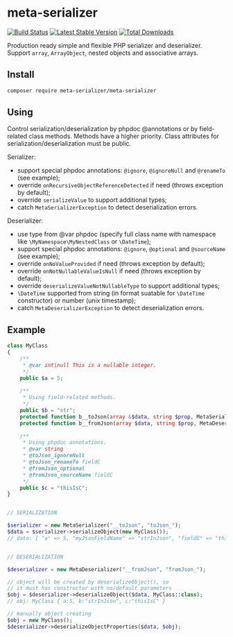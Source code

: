 meta-serializer
===============

[![Build Status](https://travis-ci.org/yar3333/meta-serializer.svg?branch=master)](https://travis-ci.org/yar3333/meta-serializer)
[![Latest Stable Version](https://poser.pugx.org/meta-serializer/meta-serializer/version)](https://packagist.org/packages/meta-serializer/meta-serializer)
[![Total Downloads](https://poser.pugx.org/meta-serializer/meta-serializer/downloads)](https://packagist.org/packages/meta-serializer/meta-serializer)

Production ready simple and flexible PHP serializer and deserializer.
Support `array`, `ArrayObject`, nested objects and associative arrays.

Install
-------
```sh
composer require meta-serializer/meta-serializer
```


Using
-----
Control serialization/deserialization by phpdoc @annotations or by field-related class methods.
Methods have a higher priority.
Class attributes for serialization/deserialization must be public.

Serializer:
 * support special phpdoc annotations: `@ignore`, `@ignoreNull` and `@renameTo` (see example);
 * override `onRecursiveObjectReferenceDetected` if need (throws exception by default);
 * override `serializeValue`  to support additional types;
 * catch `MetaSerializerException` to detect deserialization errors.

Deserializer:
 * use type from @var phpdoc (specify full class name with namespace like `\MyNamespace\MyNestedClass` or `\DateTime`);
 * support special phpdoc annotations: `@ignore`, `@optional` and `@sourceName` (see example);
 * override `onNoValueProvided` if need (throws exception by default);
 * override `onNotNullableValueIsNull` if need (throws exception by default);
 * override `deserializeValueNotNullableType` to support additional types;
 * `\DateTime` supported from string (in format suatable for `\DateTime` constructor) or number (unix timestamp);
 * catch `MetaDeserializerException` to detect deserialization errors.


Example
-------
```php
class MyClass
{
	/**
	 * @var int|null This is a nullable integer.
	 */
	public $a = 5;
	
	/**
	 * Using field-related methods.
	 */
	public $b = "str";
	protected function b__toJson(array &$data, string $prop, MetaSerializer $ser) { $data['myJsonFieldName'] = $this->b . "InJson"; }
	protected function b__fromJson(array $data, string $prop, MetaDeserializer $des) { $this->b = $data['myJsonFieldName']; }
	
	/**
	 * Using phpdoc annotations.
	 * @var string
	 * @toJson_ignoreNull
	 * @toJson_renameTo fieldC
	 * @fromJson_optional
	 * @fromJson_sourceName fieldC
	 */
	public $c = "thisIsC";
}


// SERIALIZATION

$serializer = new MetaSerializer("__toJson", "toJson_");
$data = $serializer->serializeObject(new MyClass()); 
// data: [ "a" => 5, "myJsonFieldName" => "strInJson", "fieldC" => "thisIsC" ]


// DESERIALIZATION

$deserializer = new MetaDeserializer("__fromJson", "fromJson_");

// object will be created by deserializeObject(), so
// it must has constructor with no/default parameters
$obj = $deserializer->deserializeObject($data, MyClass::class); 
// obj: MyClass { a:5, b:"strInJson", c:"thisIsC" }

// manually object creating
$obj = new MyClass();
$deserializer->deserializeObjectProperties($data, $obj);
```
